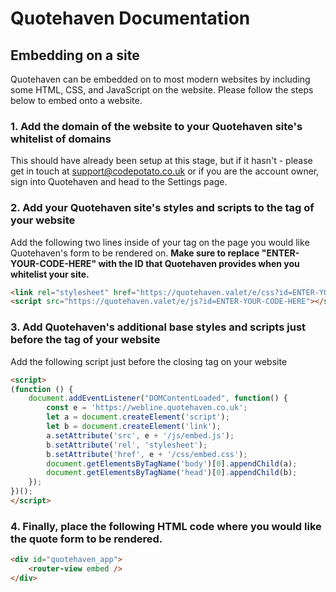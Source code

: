 # Quotehaven Documentation

## Embedding on a site

Quotehaven can be embedded on to most modern websites by including some HTML, CSS, and JavaScript on the website. Please follow the steps below to embed onto a website.

### 1. Add the domain of the website to your Quotehaven site's whitelist of domains 

This should have already been setup at this stage, but if it hasn't - please get in touch at support@codepotato.co.uk or if you are the account owner, sign into Quotehaven and head to the Settings page.

### 2. Add your Quotehaven site's styles and scripts to the <head> tag of your website

Add the following two lines inside of your <head> tag on the page you would like Quotehaven's form to be rendered on. **Make sure to replace "ENTER-YOUR-CODE-HERE" with the ID that Quotehaven provides when you whitelist your site.**

```html
<link rel="stylesheet" href="https://quotehaven.valet/e/css?id=ENTER-YOUR-CODE-HERE">
<script src="https://quotehaven.valet/e/js?id=ENTER-YOUR-CODE-HERE"></script>
```

### 3. Add Quotehaven's additional base styles and scripts just before the </body> tag of your website

Add the following script just before the closing </body> tag on your website

```html
<script>
(function () {
    document.addEventListener("DOMContentLoaded", function() {
        const e = 'https://webline.quotehaven.co.uk';
        let a = document.createElement('script');
        let b = document.createElement('link');
        a.setAttribute('src', e + '/js/embed.js');
        b.setAttribute('rel', 'stylesheet');
        b.setAttribute('href', e + '/css/embed.css');
        document.getElementsByTagName('body')[0].appendChild(a);
        document.getElementsByTagName('head')[0].appendChild(b);
    });
})();
</script>
```

### 4. Finally, place the following HTML code where you would like the quote form to be rendered.

```html	
<div id="quotehaven_app">
    <router-view embed />
</div>
```




